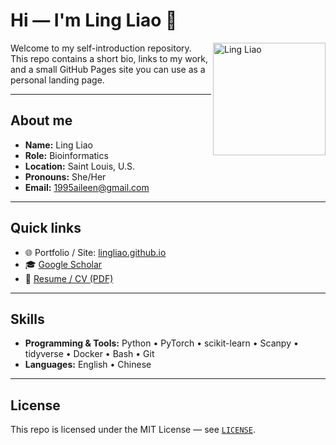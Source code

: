 # Hi — I'm Ling Liao 👋

<img src="assets/avatar.png" alt="Ling Liao" width="180" align="right" />

Welcome to my self-introduction repository. This repo contains a short bio, links to my work, and a small GitHub Pages site you can use as a personal landing page.

---

## About me
- **Name:** Ling Liao  
- **Role:** Bioinformatics  
- **Location:** Saint Louis, U.S.  
- **Pronouns:** She/Her  
- **Email:** [1995aileen@gmail.com](mailto:1995aileen@gmail.com)  

---

## Quick links
- 🌐 Portfolio / Site: [lingliao.github.io](https://lingliao.github.io)  
- 🎓 [Google Scholar](https://scholar.google.com/citations?user=I6BAcyIAAAAJ&hl=en)  
- 📄 [Resume / CV (PDF)](CV_LL_09_2025.pdf)  

---

## Skills
- **Programming & Tools:** Python • PyTorch • scikit-learn • Scanpy • tidyverse • Docker • Bash • Git  
- **Languages:** English • Chinese  

---

## License
This repo is licensed under the MIT License — see [`LICENSE`](LICENSE).
